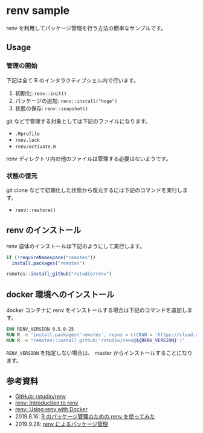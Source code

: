 # renv sample

renv を利用してパッケージ管理を行う方法の簡単なサンプルです。

## Usage

### 管理の開始

下記は全て R のインタラクティブシェル内で行います。

1. 初期化: `renv::init()`
1. パッケージの追加: `renv::install("hoge")`
1. 状態の保存: `renv::snapshot()`

git などで管理する対象としては下記のファイルになります。

- `.Rprofile`
- `renv.lock`
- `renv/activate.R`

renv ディレクトリ内の他のファイルは管理する必要はないようです。

### 状態の復元

git clone などで初期化した状態から復元するには下記のコマンドを実行します。

- `renv::restore()`

## renv のインストール

renv 自体のインストールは下記のようにして実行します。

```R
if (!requireNamespace("remotes"))
  install.packages("remotes")

remotes::install_github("rstudio/renv")
```

## docker 環境へのインストール

docker コンテナに renv をインストールする場合は下記のコマンドを追加します。

```Dockerfile
ENV RENV_VERSION 0.5.0-25
RUN R -e "install.packages('remotes', repos = c(CRAN = 'https://cloud.r-project.org'))"
RUN R -e "remotes::install_github('rstudio/renv@${RENV_VERSION}')"
```

`RENV_VERSION` を指定しない場合は、 master からインストールすることになります。

## 参考資料

- [GitHub: rstudio/renv][renv]
- [renv: Introduction to renv][renv-introduction]
- [renv: Using renv with Docker][renv-docker]
- 2019.8.16: [R のパッケージ管理のための renv を使ってみた][okiyuki99]
- 2019.9.28: [renv によるパッケージ管理][black_tank_top]

[black_tank_top]: https://speakerdeck.com/black_tank_top/renv-version-control
[okiyuki99]: https://qiita.com/okiyuki99/items/688a00ca9a58e42e3bfa
[renv]: https://github.com/rstudio/renv
[renv-docker]: https://rstudio.github.io/renv/articles/docker.html
[renv-introduction]: https://rstudio.github.io/renv/articles/renv.html

